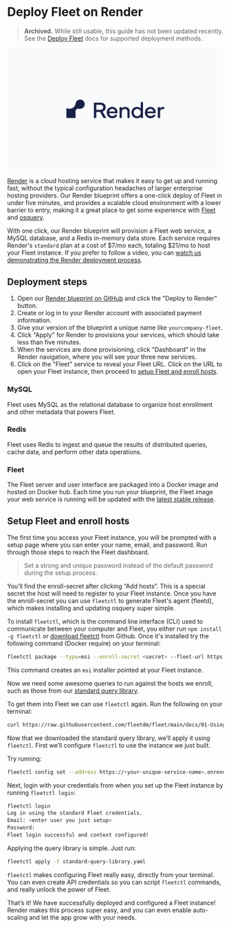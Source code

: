 # Deploy Fleet on Render

> **Archived.** While still usable, this guide has not been updated recently. See the [Deploy Fleet](https://fleetdm.com/docs/deploy/deploy-fleet) docs for supported deployment methods.

![Deploy Fleet on Render](../website/assets/images/articles/deploy-fleet-on-render-800x450@2x.png)

[Render](https://render.com/) is a cloud hosting service that makes it easy to get up and running fast, without the typical configuration headaches of larger enterprise hosting providers. Our Render blueprint offers a one-click deploy of Fleet in under five minutes, and provides a scalable cloud environment with a lower barrier to entry, making it a great place to get some experience with [Fleet](https://fleetdm.com/) and [osquery](https://osquery.io/).

With one click, our Render blueprint will provision a Fleet web service, a MySQL database, and a Redis in-memory data store. Each service requires Render's `standard` plan at a cost of $7/mo each, totaling $21/mo to host your Fleet instance. If you prefer to follow a video, you can [watch us demonstrating the Render deployment process](https://youtu.be/hly0tAOqveA).

## Deployment steps

1. Open our [Render blueprint on GitHub](https://github.com/fleetdm/fleet/tree/main/infrastructure/render) and click the "Deploy to Render" button.
2. Create or log in to your Render account with associated payment information. 
3. Give your version of the blueprint a unique name like `yourcompany-fleet`. 
4. Click "Apply" for Render to provisions your services, which should take less than five minutes. 
5. When the services are done provisioning, click "Dashboard" in the Render navigation, where you will see your three new services. 
6. Click on the "Fleet" service to reveal your Fleet URL. Click on the URL to open your Fleet instance, then proceed to [setup Fleet and enroll hosts](#setup-fleet-and-enroll-hosts).

### MySQL

Fleet uses MySQL as the relational database to organize host enrollment and other metadata that powers Fleet.

### Redis

Fleet uses Redis to ingest and queue the results of distributed queries, cache data, and perform other data operations.

### Fleet

The Fleet server and user interface are packaged into a Docker image and hosted on Docker hub. Each time you run your blueprint, the Fleet image your web service is running will be updated with the [latest stable release](https://hub.docker.com/r/fleetdm/fleet/tags?page=&page_size=&ordering=&name=latest).

## Setup Fleet and enroll hosts

The first time you access your Fleet instance, you will be prompted with a setup page where you can enter your name, email, and password. Run through those steps to reach the Fleet dashboard.

> Set a strong and unique password instead of the default password during the setup process. 

You’ll find the enroll-secret after clicking “Add hosts”. This is a special secret the host will need to register to your Fleet instance. Once you have the enroll-secret you can use `fleetctl` to generate Fleet's agent (fleetd), which makes installing and updating osquery super simple.

To install `fleetctl`, which is the command line interface (CLI) used to communicate between your computer and Fleet, you either run `npm install -g fleetctl` or [download fleetctl](https://github.com/fleetdm/fleet/releases/tag/fleet-v4.3.0) from Github. Once it's installed try the following command (Docker require) on your terminal:

```sh
fleetctl package --type=msi --enroll-secret <secret> --fleet-url https://<your-unique-service-name>.onrender.com
```

This command creates an `msi` installer pointed at your Fleet instance.

Now we need some awesome queries to run against the hosts we enroll, such as those from our [standard query library](https://github.com/fleetdm/fleet/tree/main/docs/01-Using-Fleet/standard-query-library).

To get them into Fleet we can use `fleetctl` again. Run the following on your terminal:

```sh
curl https://raw.githubusercontent.com/fleetdm/fleet/main/docs/01-Using-Fleet/standard-query-library/standard-query-library.yml -o standard-query-library.yaml
```

Now that we downloaded the standard query library, we’ll apply it using `fleetctl`. First we’ll configure `fleetctl` to use the instance we just built.

Try running:

```sh
fleetctl config set --address https://<your-unique-service-name>.onrender.com
```

Next, login with your credentials from when you set up the Fleet instance by running `fleetctl login`:

```sh
fleetctl login
Log in using the standard Fleet credentials.
Email: <enter user you just setup>
Password:
Fleet login successful and context configured!
```

Applying the query library is simple. Just run:

```sh
fleetctl apply -f standard-query-library.yaml
```

`fleetctl` makes configuring Fleet really easy, directly from your terminal. You can even create API credentials so you can script `fleetctl` commands, and really unlock the power of Fleet.

That’s it! We have successfully deployed and configured a Fleet instance! Render makes this process super easy, and you can even enable auto-scaling and let the app grow with your needs.


<meta name="articleTitle" value="Deploy Fleet on Render">
<meta name="authorGitHubUsername" value="edwardsb">
<meta name="authorFullName" value="Ben Edwards">
<meta name="publishedOn" value="2021-11-21">
<meta name="category" value="guides">
<meta name="articleImageUrl" value="../website/assets/images/articles/deploy-fleet-on-render-800x450@2x.png">
<meta name="description" value="Learn how to deploy Fleet on Render.">
